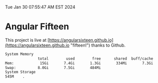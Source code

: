 Tue Jan 30 07:55:47 AM EST 2024

# Angular Fifteen


This project is live at [https://angularsixteen.github.io](https://angularsixteen.github.io "fifteen!") thanks to Github.

```bash
System Memory
               total        used        free      shared  buff/cache   available
Mem:            15Gi       7.4Gi       1.3Gi       334Mi       7.3Gi       7.9Gi
Swap:          8.0Gi       7.5Gi       484Mi
System Storage
545M	.
